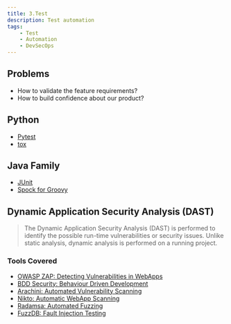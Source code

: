 ```yaml
---
title: 3.Test
description: Test automation
tags:
    - Test
    - Automation
    - DevSecOps
---
```


## Problems

- How to validate the feature requirements?
- How to build confidence about our product?

## Python

- [Pytest](https://docs.pytest.org/en/stable/getting-started.html)
- [tox](https://tox.readthedocs.io/en/latest/)
## Java Family

- [JUnit](https://junit.org/junit5/)
- [Spock for Groovy](https://spockframework.org/)

## Dynamic Application Security Analysis (DAST) 
> The Dynamic Application Security Analysis (DAST) is performed to identify the possible run-time vulnerabilities or security issues. Unlike static analysis, dynamic analysis is performed on a running project.

### Tools Covered

- [OWASP ZAP: Detecting Vulnerabilities in WebApps](https://github.com/zaproxy/zaproxy)
- [BDD Security: Behaviour Driven Development](https://github.com/iriusrisk/bdd-security)
- [Arachini: Automated Vulnerability Scanning](https://github.com/Arachni/arachni)
- [Nikto: Automatic WebApp Scanning](https://github.com/sullo/nikto)
- [Radamsa: Automated Fuzzing](https://gitlab.com/akihe/radamsa)
- [FuzzDB: Fault Injection Testing](https://github.com/fuzzdb-project/fuzzdb)

